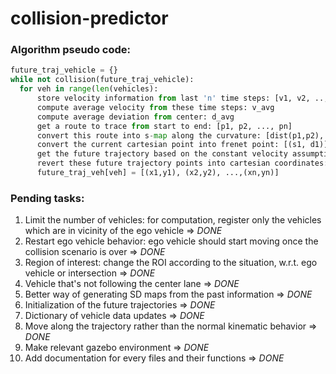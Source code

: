 # collision-predictor

### Algorithm pseudo code:
```python
future_traj_vehicle = {}
while not collision(future_traj_vehicle):
  for veh in range(len(vehicles):
      store velocity information from last 'n' time steps: [v1, v2, .., vn] and the lane offset data: [d1, d2, .., dn]
      compute average velocity from these time steps: v_avg
      compute average deviation from center: d_avg
      get a route to trace from start to end: [p1, p2, ..., pn]
      convert this route into s-map along the curvature: [dist(p1,p2), dist(p1,p3), ..., dist(p1,pn)]
      convert the current cartesian point into frenet point: [(s1, d1)]
      get the future trajectory based on the constant velocity assumption: [(s1,d1), (s2,d2), ..., (sn,dn)]
      revert these future trajectory points into cartesian coordinates: [(x1,y1), (x2,y2), ...,(xn,yn)]
      future_traj_veh[veh] = [(x1,y1), (x2,y2), ...,(xn,yn)]
```

### Pending tasks:
1. Limit the number of vehicles: for computation, register only the vehicles which are in vicinity of the ego vehicle => *DONE*
2. Restart ego vehicle behavior: ego vehicle should start moving once the collision scenario is over => *DONE*
3. Region of interest: change the ROI according to the situation, w.r.t. ego vehicle or intersection => *DONE*
4. Vehicle that's not following the center lane => *DONE*
5. Better way of generating SD maps from the past information => *DONE*
6. Initialization of the future trajectories => *DONE*
7. Dictionary of vehicle data updates => *DONE*
8. Move along the trajectory rather than the normal kinematic behavior => *DONE* 
9. Make relevant gazebo environment => *DONE*
10. Add documentation for every files and their functions => *DONE*
